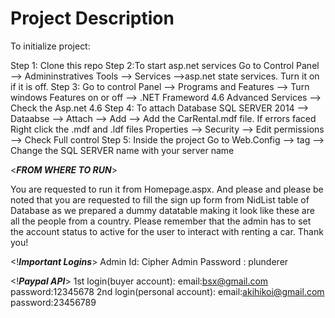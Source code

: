 # Project Description

To initialize project:

Step 1: Clone this repo
Step 2:To start asp.net services Go to Control Panel --> Admininstratives Tools --> Services -->asp.net state services. Turn it on if it is off.
Step 3: Go to control Panel --> Programs and Features --> Turn windows Features on  or off --> .NET Frameword 4.6 Advanced Services --> Check the Asp.net 4.6
Step 4: To attach Database  SQL SERVER 2014 --> Dataabse --> Attach --> Add --> Add the CarRental.mdf file.
        If errors faced Right click the .mdf and .ldf files Properties --> Security --> Edit permissions -->  Check Full control
Step 5: Inside the project Go to Web.Config --> <Connection string> tag --> Change the SQL SERVER name with your server name
  
  <*********FROM WHERE TO RUN*********>
  
  You are requested to run it from Homepage.aspx. 
  And please  and please be noted that you are requested to fill the sign up form from NidList table of Database as we prepared a dummy datatable making it look like these are all the people from a  country.
  Please remember that the admin has to set the account status to active for the user to interact with renting a car.
  Thank you!

<!***Important Logins***>
Admin Id: Cipher
Admin Password : plunderer

<!***Paypal API***>
1st login(buyer account): 
        email:bsx@gmail.com
        password:12345678
2nd login(personal account):
        email:akihikoi@gmail.com
        password:23456789
